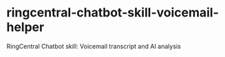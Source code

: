 # ringcentral-chatbot-skill-voicemail-helper
RingCentral Chatbot skill: Voicemail transcript and AI analysis

